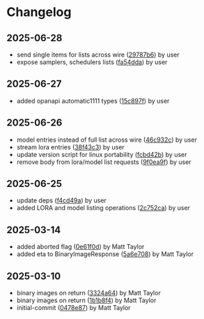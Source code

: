 # Changelog


## 2025-06-28
- send single items for lists across wire ([29787b6](https://github.com/mjt-services/imagegen-common-2025/commit/29787b657a61e5952945eedfe0188bf240a67234)) by user
- expose samplers, schedulers lists ([fa54dda](https://github.com/mjt-services/imagegen-common-2025/commit/fa54ddab7cff3de7218f3a4129eb8bcf5fe9358e)) by user

## 2025-06-27
- added opanapi automatic1111  types ([15c897f](https://github.com/mjt-services/imagegen-common-2025/commit/15c897f8d3e087e9459e3ed3b71f0aa660513f40)) by user

## 2025-06-26
- model entries instead of full list across wire ([46c932c](https://github.com/mjt-services/imagegen-common-2025/commit/46c932cc520ba0b5b94cbf80ee91297b16ce5e28)) by user
- stream lora entries ([38f43c3](https://github.com/mjt-services/imagegen-common-2025/commit/38f43c35e080e90b42e9849f5347824096eede73)) by user
- update version script for linux portability ([fcbd42b](https://github.com/mjt-services/imagegen-common-2025/commit/fcbd42b3a86ab238772654e9912110f661eea06a)) by user
- remove body from lora/model list requests ([9f0ea9f](https://github.com/mjt-services/imagegen-common-2025/commit/9f0ea9fac6abc8372249b0f9e03ea897e9120475)) by user

## 2025-06-25
- update deps ([f4cd49a](https://github.com/mjt-services/imagegen-common-2025/commit/f4cd49afd84159de030af7a9027b84286062f08b)) by user
- added LORA and model listing operations ([2c752ca](https://github.com/mjt-services/imagegen-common-2025/commit/2c752ca991067f0d7e9d6c301b436840d4f1cbe0)) by user

## 2025-03-14
- added aborted flag ([0e61f0d](https://github.com/mjt-services/imagegen-common-2025/commit/0e61f0d4ce52d8739630e6a81e069dcbe8957e92)) by Matt Taylor
- added eta to BinaryImageResponse ([5a6e708](https://github.com/mjt-services/imagegen-common-2025/commit/5a6e7088b7d830de1070b125feaaae7b56b9e294)) by Matt Taylor

## 2025-03-10
- binary images on return ([3324a64](https://github.com/mjt-services/imagegen-common-2025/commit/3324a6494eab64bbecb020584a16a977a906e91e)) by Matt Taylor
- binary images on return ([1b1b8f4](https://github.com/mjt-services/imagegen-common-2025/commit/1b1b8f437839cc36b8537433ba4d50dd8708be22)) by Matt Taylor
- initial-commit ([0478e87](https://github.com/mjt-services/imagegen-common-2025/commit/0478e8721583480e367fb33e21539aba4834bd74)) by Matt Taylor
